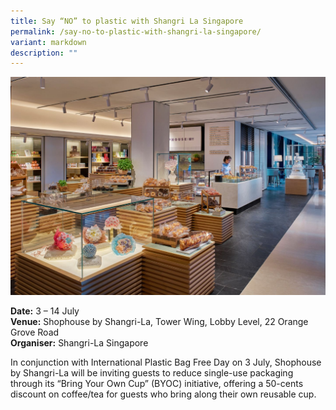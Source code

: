 ```yaml
---
title: Say “NO” to plastic with Shangri La Singapore
permalink: /say-no-to-plastic-with-shangri-la-singapore/
variant: markdown
description: ""
---
```

![Photo of shop front](/images/Retail%20FB%20Deals/Shangri_La_Singapore_No_Plastic.jpg)


**Date:** 3 – 14 July<br>
**Venue:** Shophouse by Shangri-La, Tower Wing, Lobby Level, 22 Orange Grove Road  <br>
**Organiser:** Shangri-La Singapore 

In conjunction with International Plastic Bag Free Day on 3 July, Shophouse by Shangri-La will be inviting guests to reduce single-use packaging through its “Bring Your Own Cup” (BYOC) initiative, offering a 50-cents discount on coffee/tea for guests who bring along their own reusable cup.